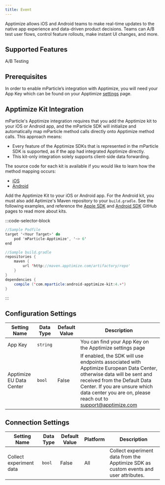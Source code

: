 ```yaml
---
title: Event
---
```


Apptimize allows iOS and Android teams to make real-time updates to the native app experience and data-driven product decisions. Teams can A/B test user flows, control feature rollouts, make instant UI changes, and more.

## Supported Features

A/B Testing

## Prerequisites

In order to enable mParticle’s integration with Apptimize, you will need your App Key which can be found on your Apptimize [settings](https://apptimize.com/admin/settings/apps) page. 

## Apptimize Kit Integration

mParticle's Apptimize integration requires that you add the Apptimize kit to your iOS or Android app, and the mParticle SDK will initialize and automatically map mParticle method calls directly onto Apptimize method calls. This approach means:

* Every feature of the Apptimize SDKs that is represented in the mParticle SDK is supported, as if the app had integrated Apptimize directly. 
* This kit-only integration solely supports client-side data forwarding.

The source code for each kit is available if you would like to learn how the method mapping occurs:

- [iOS](https://github.com/mparticle-integrations/mparticle-apple-integration-apptimize)
- [Android](https://github.com/mparticle-integrations/mparticle-android-integration-apptimize)

Add the Apptimize Kit to your iOS or Android app. For the Android kit, you must also add Aptimize's Maven repository to your `build.gradle`. See the following examples, and reference the [Apple SDK](https://github.com/mParticle/mparticle-apple-sdk) and [Android SDK](https://github.com/mParticle/mparticle-android-sdk) GitHub pages to read more about kits.

:::code-selector-block
~~~objectivec
//Sample Podfile
target '<Your Target>' do
    pod 'mParticle-Apptimize', '~> 6'
end
~~~

~~~java
//Sample build.gradle
repositories {
    maven {
        url 'http://maven.apptimize.com/artifactory/repo'
    }
}
dependencies {
    compile ('com.mparticle:android-apptimize-kit:4.+')
}
~~~   
:::

## Configuration Settings

| Setting Name |  Data Type    | Default Value  | Description |
|---|---|---|---|
| App Key | `string` | <unset> | You can find your App Key on the Apptimize settings page |
| Apptimize EU Data Center | `bool` | False | If enabled, the SDK will use endpoints associated with Apptimize European Data Center, otherwise data will be sent and received from the Default Data Center. If you are unsure which data center you are on, please reach out to support@apptimize.com |


## Connection Settings

| Setting Name |  Data Type    | Default Value | Platform | Description |
|---|---|---|---|---
| Collect experiment data | `bool` | False | All| Collect experiment data from the Apptimize SDK as custom events and user attributes. |


